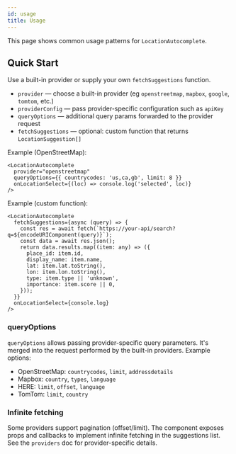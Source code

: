```yaml
---
id: usage
title: Usage
---
```


This page shows common usage patterns for `LocationAutocomplete`.

## Quick Start

Use a built-in provider or supply your own `fetchSuggestions` function.

- `provider` — choose a built-in provider (eg `openstreetmap`, `mapbox`, `google`, `tomtom`, etc.)
- `providerConfig` — pass provider-specific configuration such as `apiKey`
- `queryOptions` — additional query params forwarded to the provider request
- `fetchSuggestions` — optional: custom function that returns `LocationSuggestion[]`

Example (OpenStreetMap):

```tsx
<LocationAutocomplete
  provider="openstreetmap"
  queryOptions={{ countrycodes: 'us,ca,gb', limit: 8 }}
  onLocationSelect={(loc) => console.log('selected', loc)}
/>
```

Example (custom function):

```tsx
<LocationAutocomplete
  fetchSuggestions={async (query) => {
    const res = await fetch(`https://your-api/search?q=${encodeURIComponent(query)}`);
    const data = await res.json();
    return data.results.map((item: any) => ({
      place_id: item.id,
      display_name: item.name,
      lat: item.lat.toString(),
      lon: item.lon.toString(),
      type: item.type || 'unknown',
      importance: item.score || 0,
    }));
  }}
  onLocationSelect={console.log}
/>
```

### queryOptions

`queryOptions` allows passing provider-specific query parameters. It's merged into the request performed by the built-in providers. Example options:

- OpenStreetMap: `countrycodes`, `limit`, `addressdetails`
- Mapbox: `country`, `types`, `language`
- HERE: `limit`, `offset`, `language`
- TomTom: `limit`, `country`

### Infinite fetching

Some providers support pagination (offset/limit). The component exposes props and callbacks to implement infinite fetching in the suggestions list. See the `providers` doc for provider-specific details.

